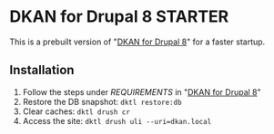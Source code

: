 # DKAN for Drupal 8 STARTER

This is a prebuilt version of "[DKAN for Drupal 8](https://github.com/GetDKAN/dkan2/tree/development)" for a faster startup.

## Installation

1) Follow the steps under _REQUIREMENTS_ in "[DKAN for Drupal 8](https://github.com/GetDKAN/dkan2/tree/master/#dkan-for-drupal-8---alpha)"
1) Restore the DB snapshot: ``dktl restore:db``
1) Clear caches: ``dktl drush cr``
1) Access the site: ``dktl drush uli --uri=dkan.local``
